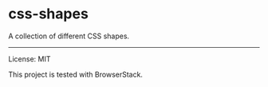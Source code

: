# css-shapes
A collection of different CSS shapes.

---

License: MIT

This project is tested with BrowserStack.
